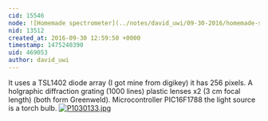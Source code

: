 ```yaml
---
cid: 15546
node: ![Homemade spectrometer](../notes/david_uwi/09-30-2016/homemade-spectrometer)
nid: 13512
created_at: 2016-09-30 12:59:50 +0000
timestamp: 1475240390
uid: 469053
author: david_uwi
---
```


It uses a TSL1402 diode array (I got mine from digikey) it has 256 pixels.
A holgraphic diffraction grating (1000 lines) plastic lenses x2 (3 cm focal length) (both form Greenweld). Microcontroller PIC16F1788 the light source is a torch bulb.
[![P1030133.jpg](//i.publiclab.org/system/images/photos/000/018/220/large/P1030133.jpg)](//i.publiclab.org/system/images/photos/000/018/220/original/P1030133.jpg)

